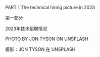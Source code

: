 PART 1
The technical
hiring picture
in 2023

第一部分

2023年技术招聘情况

PHOTO BY JON TYSON ON UNSPLASH

摄影：JON TYSON 在 UNSPLASH

